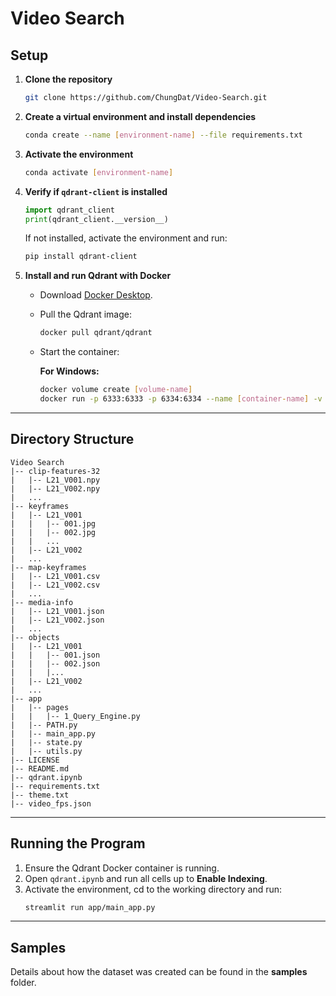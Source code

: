 # Video Search

## Setup

1. **Clone the repository**  
   ```bash
   git clone https://github.com/ChungDat/Video-Search.git
   ```

2. **Create a virtual environment and install dependencies**  
   ```bash
   conda create --name [environment-name] --file requirements.txt
   ```

3. **Activate the environment**  
   ```bash
   conda activate [environment-name]
   ```

4. **Verify if `qdrant-client` is installed**  
   ```python
   import qdrant_client
   print(qdrant_client.__version__)
   ```

   If not installed, activate the environment and run:  
   ```bash
   pip install qdrant-client
   ```

5. **Install and run Qdrant with Docker**  
   - Download [Docker Desktop](https://www.docker.com/products/docker-desktop).  
   - Pull the Qdrant image:  
     ```bash
     docker pull qdrant/qdrant
     ```
   - Start the container:  

     **For Windows:**  
     ```bash
     docker volume create [volume-name]
     docker run -p 6333:6333 -p 6334:6334 --name [container-name] -v [volume-name]:/qdrant/storage qdrant/qdrant
     ```

---

## Directory Structure

```
Video Search
|-- clip-features-32
|   |-- L21_V001.npy
|   |-- L21_V002.npy
|   ...
|-- keyframes
|   |-- L21_V001
|   |   |-- 001.jpg
|   |   |-- 002.jpg
|   |   ...
|   |-- L21_V002
|   ...
|-- map-keyframes
|   |-- L21_V001.csv
|   |-- L21_V002.csv
|   ...
|-- media-info
|   |-- L21_V001.json
|   |-- L21_V002.json
|   ...
|-- objects
|   |-- L21_V001
|   |   |-- 001.json
|   |   |-- 002.json
|   |   |...
|   |-- L21_V002
|   ...
|-- app
|   |-- pages
|   |   |-- 1_Query_Engine.py
|   |-- PATH.py
|   |-- main_app.py
|   |-- state.py
|   |-- utils.py
|-- LICENSE
|-- README.md
|-- qdrant.ipynb
|-- requirements.txt
|-- theme.txt
|-- video_fps.json
```

---

## Running the Program

1. Ensure the Qdrant Docker container is running.  
2. Open `qdrant.ipynb` and run all cells up to **Enable Indexing**.  
3. Activate the environment, cd to the working directory and run:
   ```bash
   streamlit run app/main_app.py
   ```

---

## Samples

Details about how the dataset was created can be found in the **samples** folder.
